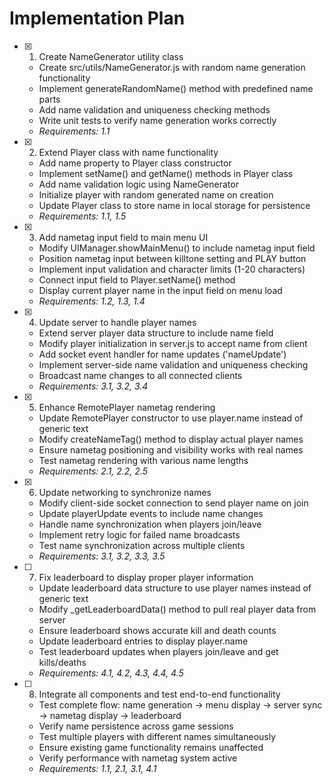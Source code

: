 # Implementation Plan

- [x] 1. Create NameGenerator utility class





  - Create src/utils/NameGenerator.js with random name generation functionality
  - Implement generateRandomName() method with predefined name parts
  - Add name validation and uniqueness checking methods
  - Write unit tests to verify name generation works correctly
  - _Requirements: 1.1_

- [x] 2. Extend Player class with name functionality




  - Add name property to Player class constructor
  - Implement setName() and getName() methods in Player class
  - Add name validation logic using NameGenerator
  - Initialize player with random generated name on creation
  - Update Player class to store name in local storage for persistence
  - _Requirements: 1.1, 1.5_

- [x] 3. Add nametag input field to main menu UI




  - Modify UIManager.showMainMenu() to include nametag input field
  - Position nametag input between killtone setting and PLAY button
  - Implement input validation and character limits (1-20 characters)
  - Connect input field to Player.setName() method
  - Display current player name in the input field on menu load
  - _Requirements: 1.2, 1.3, 1.4_

- [x] 4. Update server to handle player names




  - Extend server player data structure to include name field
  - Modify player initialization in server.js to accept name from client
  - Add socket event handler for name updates ('nameUpdate')
  - Implement server-side name validation and uniqueness checking
  - Broadcast name changes to all connected clients
  - _Requirements: 3.1, 3.2, 3.4_

- [x] 5. Enhance RemotePlayer nametag rendering




  - Update RemotePlayer constructor to use player.name instead of generic text
  - Modify createNameTag() method to display actual player names
  - Ensure nametag positioning and visibility works with real names
  - Test nametag rendering with various name lengths
  - _Requirements: 2.1, 2.2, 2.5_

- [x] 6. Update networking to synchronize names




  - Modify client-side socket connection to send player name on join
  - Update playerUpdate events to include name changes
  - Handle name synchronization when players join/leave
  - Implement retry logic for failed name broadcasts
  - Test name synchronization across multiple clients
  - _Requirements: 3.1, 3.2, 3.3, 3.5_

- [ ] 7. Fix leaderboard to display proper player information
  - Update leaderboard data structure to use player names instead of generic text
  - Modify _getLeaderboardData() method to pull real player data from server
  - Ensure leaderboard shows accurate kill and death counts
  - Update leaderboard entries to display player.name
  - Test leaderboard updates when players join/leave and get kills/deaths
  - _Requirements: 4.1, 4.2, 4.3, 4.4, 4.5_

- [ ] 8. Integrate all components and test end-to-end functionality
  - Test complete flow: name generation → menu display → server sync → nametag display → leaderboard
  - Verify name persistence across game sessions
  - Test multiple players with different names simultaneously
  - Ensure existing game functionality remains unaffected
  - Verify performance with nametag system active
  - _Requirements: 1.1, 2.1, 3.1, 4.1_